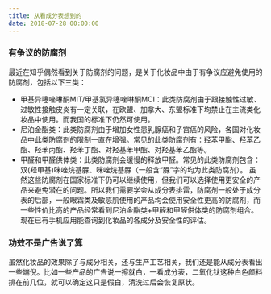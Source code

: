 ```yaml
---
title: 从看成分表想到的
date: 2018-07-28 00:00:00
---
```

### 有争议的防腐剂
最近在知乎偶然看到关于防腐剂的问题，是关于化妆品中由于有争议应避免使用的防腐剂，包括以下三类：
- 甲基异噻唑啉酮MIT/甲基氯异噻唑啉酮MCI：此类防腐剂由于跟接触性过敏、过敏性接触皮炎有一定关联，在欧盟、加拿大、东盟标准下均禁止在主流类化妆品中使用。而我国的标准下仍然可使用。
- 尼泊金酯类：此类防腐剂由于增加女性患乳腺癌和子宫癌的风险，各国对化妆品中此类防腐剂的限制一直在增强。常见的此类防腐剂有：羟苯甲酯、羟苯乙酯、羟苯丙酯、羟苯丁酯、对羟基苯甲酯、对羟基苯乙酯等。
- 甲醛和甲醛供体类：此类防腐剂会缓慢的释放甲醛。常见的此类防腐剂包含：双(羟甲基)咪唑烷基脲、咪唑烷基脲（一般含“脲”字的均为此类防腐剂）。
虽然这些防腐剂在国家标准下仍可以继续使用，但我们可以选择使用更安全的产品来避免潜在的问题。所以我们需要学会从成分表排雷，防腐剂一般处于成分表的后部，一般眼霜类及敏感肌使用的产品均会使用安全性更高的防腐剂，而一些性价比高的产品经常看到尼泊金酯类+甲醛和甲醛供体类的防腐剂组合。现在已有手机应用能查询到化妆品的各成分及安全性的评估。
### 功效不是广告说了算
虽然化妆品的效果除了与成分相关，还与生产工艺相关，我们还是能从成分表看出一些端倪。比如一些产品的广告说一擦就白，一看成分表，二氧化钛这种白色颜料排在前几位，就可以确定这只是假白，清洗过后会恢复原状。
